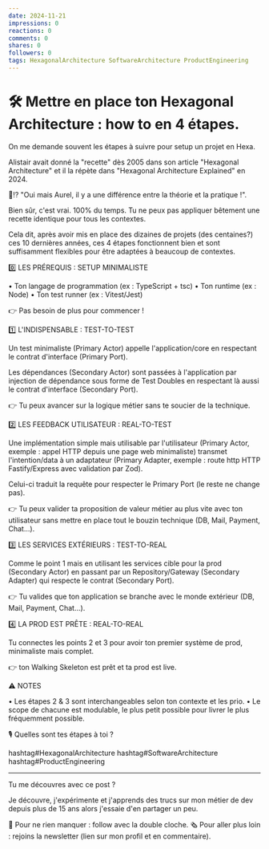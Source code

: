 ```yaml
---
date: 2024-11-21
impressions: 0
reactions: 0
comments: 0
shares: 0
followers: 0
tags: HexagonalArchitecture SoftwareArchitecture ProductEngineering
---
```


# 🛠️ Mettre en place ton Hexagonal Architecture : how to en 4 étapes.

On me demande souvent les étapes à suivre pour setup un projet en Hexa.

Alistair avait donné la "recette" dès 2005 dans son article "Hexagonal Architecture" et il la répète dans "Hexagonal Architecture Explained" en 2024.

🥸⁉️ "Oui mais Aurel, il y a une différence entre la théorie et la pratique !".

Bien sûr, c'est vrai. 100% du temps. Tu ne peux pas appliquer bêtement une recette identique pour tous les contextes.

Cela dit, après avoir mis en place des dizaines de projets (des centaines?) ces 10 dernières années, ces 4 étapes fonctionnent bien et sont suffisamment flexibles pour être adaptées à beaucoup de contextes.

0️⃣ LES PRÉREQUIS : SETUP MINIMALISTE

• Ton langage de programmation (ex : TypeScript + tsc)
• Ton runtime (ex : Node)
• Ton test runner (ex : Vitest/Jest)

👉 Pas besoin de plus pour commencer !

1️⃣ L'INDISPENSABLE : TEST-TO-TEST

Un test minimaliste (Primary Actor) appelle l'application/core en respectant le contrat d'interface (Primary Port).

Les dépendances (Secondary Actor) sont passées à l'application par injection de dépendance sous forme de Test Doubles en respectant là aussi le contrat d'interface (Secondary Port).

👉 Tu peux avancer sur la logique métier sans te soucier de la technique.

2️⃣ LES FEEDBACK UTILISATEUR : REAL-TO-TEST

Une implémentation simple mais utilisable par l'utilisateur (Primary Actor, exemple : appel HTTP depuis une page web minimaliste) transmet l'intention/data à un adaptateur (Primary Adapter, exemple : route http HTTP Fastify/Express avec validation par Zod).

Celui-ci traduit la requête pour respecter le Primary Port (le reste ne change pas).

👉 Tu peux valider ta proposition de valeur métier au plus vite avec ton utilisateur sans mettre en place tout le bouzin technique (DB, Mail, Payment, Chat...).

3️⃣ LES SERVICES EXTÉRIEURS : TEST-TO-REAL

Comme le point 1 mais en utilisant les services cible pour la prod (Secondary Actor) en passant par un Repository/Gateway (Secondary Adapter) qui respecte le contrat (Secondary Port).

👉 Tu valides que ton application se branche avec le monde extérieur (DB, Mail, Payment, Chat...).

4️⃣ LA PROD EST PRÊTE : REAL-TO-REAL

Tu connectes les points 2 et 3 pour avoir ton premier système de prod, minimaliste mais complet.

👉 ton Walking Skeleton est prêt et ta prod est live.

⚠️ NOTES

• Les étapes 2 & 3 sont interchangeables selon ton contexte et les prio.
• Le scope de chacune est modulable, le plus petit possible pour livrer le plus fréquemment possible.

🎙️ Quelles sont tes étapes à toi ?

hashtag#HexagonalArchitecture hashtag#SoftwareArchitecture hashtag#ProductEngineering

---

Tu me découvres avec ce post ?

Je découvre, j'expérimente et j'apprends des trucs sur mon métier de dev depuis plus de 15 ans alors j'essaie d'en partager un peu.

🔔 Pour ne rien manquer : follow avec la double cloche.
🗞️ Pour aller plus loin : rejoins la newsletter (lien sur mon profil et en commentaire).
